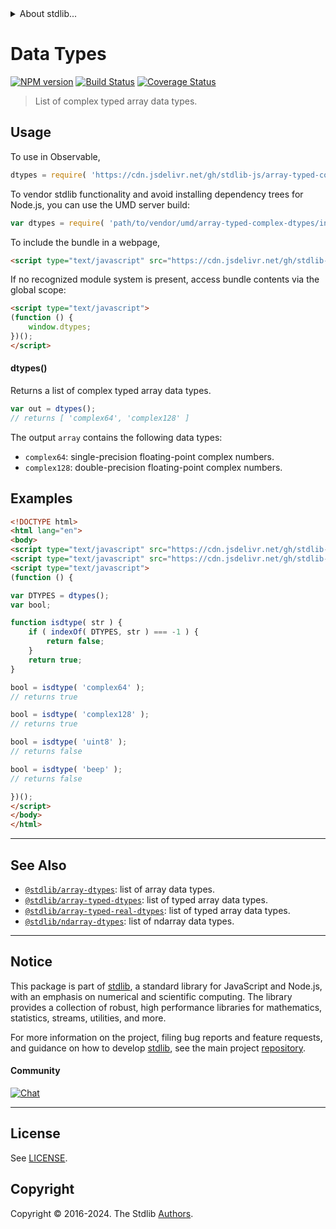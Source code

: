 <!--

@license Apache-2.0

Copyright (c) 2018 The Stdlib Authors.

Licensed under the Apache License, Version 2.0 (the "License");
you may not use this file except in compliance with the License.
You may obtain a copy of the License at

   http://www.apache.org/licenses/LICENSE-2.0

Unless required by applicable law or agreed to in writing, software
distributed under the License is distributed on an "AS IS" BASIS,
WITHOUT WARRANTIES OR CONDITIONS OF ANY KIND, either express or implied.
See the License for the specific language governing permissions and
limitations under the License.

-->


<details>
  <summary>
    About stdlib...
  </summary>
  <p>We believe in a future in which the web is a preferred environment for numerical computation. To help realize this future, we've built stdlib. stdlib is a standard library, with an emphasis on numerical and scientific computation, written in JavaScript (and C) for execution in browsers and in Node.js.</p>
  <p>The library is fully decomposable, being architected in such a way that you can swap out and mix and match APIs and functionality to cater to your exact preferences and use cases.</p>
  <p>When you use stdlib, you can be absolutely certain that you are using the most thorough, rigorous, well-written, studied, documented, tested, measured, and high-quality code out there.</p>
  <p>To join us in bringing numerical computing to the web, get started by checking us out on <a href="https://github.com/stdlib-js/stdlib">GitHub</a>, and please consider <a href="https://opencollective.com/stdlib">financially supporting stdlib</a>. We greatly appreciate your continued support!</p>
</details>

# Data Types

[![NPM version][npm-image]][npm-url] [![Build Status][test-image]][test-url] [![Coverage Status][coverage-image]][coverage-url] <!-- [![dependencies][dependencies-image]][dependencies-url] -->

> List of complex typed array data types.

<!-- Section to include introductory text. Make sure to keep an empty line after the intro `section` element and another before the `/section` close. -->

<section class="intro">

</section>

<!-- /.intro -->

<!-- Package usage documentation. -->



<section class="usage">

## Usage

To use in Observable,

```javascript
dtypes = require( 'https://cdn.jsdelivr.net/gh/stdlib-js/array-typed-complex-dtypes@umd/browser.js' )
```

To vendor stdlib functionality and avoid installing dependency trees for Node.js, you can use the UMD server build:

```javascript
var dtypes = require( 'path/to/vendor/umd/array-typed-complex-dtypes/index.js' )
```

To include the bundle in a webpage,

```html
<script type="text/javascript" src="https://cdn.jsdelivr.net/gh/stdlib-js/array-typed-complex-dtypes@umd/browser.js"></script>
```

If no recognized module system is present, access bundle contents via the global scope:

```html
<script type="text/javascript">
(function () {
    window.dtypes;
})();
</script>
```

#### dtypes()

Returns a list of complex typed array data types.

```javascript
var out = dtypes();
// returns [ 'complex64', 'complex128' ]
```

The output `array` contains the following data types:

-   `complex64`: single-precision floating-point complex numbers.
-   `complex128`: double-precision floating-point complex numbers.

</section>

<!-- /.usage -->

<!-- Package usage notes. Make sure to keep an empty line after the `section` element and another before the `/section` close. -->

<section class="notes">

</section>

<!-- /.notes -->

<!-- Package usage examples. -->

<section class="examples">

## Examples

<!-- eslint no-undef: "error" -->

```html
<!DOCTYPE html>
<html lang="en">
<body>
<script type="text/javascript" src="https://cdn.jsdelivr.net/gh/stdlib-js/utils-index-of@umd/browser.js"></script>
<script type="text/javascript" src="https://cdn.jsdelivr.net/gh/stdlib-js/array-typed-complex-dtypes@umd/browser.js"></script>
<script type="text/javascript">
(function () {

var DTYPES = dtypes();
var bool;

function isdtype( str ) {
    if ( indexOf( DTYPES, str ) === -1 ) {
        return false;
    }
    return true;
}

bool = isdtype( 'complex64' );
// returns true

bool = isdtype( 'complex128' );
// returns true

bool = isdtype( 'uint8' );
// returns false

bool = isdtype( 'beep' );
// returns false

})();
</script>
</body>
</html>
```

</section>

<!-- /.examples -->

<!-- Section to include cited references. If references are included, add a horizontal rule *before* the section. Make sure to keep an empty line after the `section` element and another before the `/section` close. -->

<section class="references">

</section>

<!-- /.references -->

<!-- Section for related `stdlib` packages. Do not manually edit this section, as it is automatically populated. -->

<section class="related">

* * *

## See Also

-   <span class="package-name">[`@stdlib/array-dtypes`][@stdlib/array/dtypes]</span><span class="delimiter">: </span><span class="description">list of array data types.</span>
-   <span class="package-name">[`@stdlib/array-typed-dtypes`][@stdlib/array/typed-dtypes]</span><span class="delimiter">: </span><span class="description">list of typed array data types.</span>
-   <span class="package-name">[`@stdlib/array-typed-real-dtypes`][@stdlib/array/typed-real-dtypes]</span><span class="delimiter">: </span><span class="description">list of typed array data types.</span>
-   <span class="package-name">[`@stdlib/ndarray-dtypes`][@stdlib/ndarray/dtypes]</span><span class="delimiter">: </span><span class="description">list of ndarray data types.</span>

</section>

<!-- /.related -->

<!-- Section for all links. Make sure to keep an empty line after the `section` element and another before the `/section` close. -->


<section class="main-repo" >

* * *

## Notice

This package is part of [stdlib][stdlib], a standard library for JavaScript and Node.js, with an emphasis on numerical and scientific computing. The library provides a collection of robust, high performance libraries for mathematics, statistics, streams, utilities, and more.

For more information on the project, filing bug reports and feature requests, and guidance on how to develop [stdlib][stdlib], see the main project [repository][stdlib].

#### Community

[![Chat][chat-image]][chat-url]

---

## License

See [LICENSE][stdlib-license].


## Copyright

Copyright &copy; 2016-2024. The Stdlib [Authors][stdlib-authors].

</section>

<!-- /.stdlib -->

<!-- Section for all links. Make sure to keep an empty line after the `section` element and another before the `/section` close. -->

<section class="links">

[npm-image]: http://img.shields.io/npm/v/@stdlib/array-typed-complex-dtypes.svg
[npm-url]: https://npmjs.org/package/@stdlib/array-typed-complex-dtypes

[test-image]: https://github.com/stdlib-js/array-typed-complex-dtypes/actions/workflows/test.yml/badge.svg?branch=main
[test-url]: https://github.com/stdlib-js/array-typed-complex-dtypes/actions/workflows/test.yml?query=branch:main

[coverage-image]: https://img.shields.io/codecov/c/github/stdlib-js/array-typed-complex-dtypes/main.svg
[coverage-url]: https://codecov.io/github/stdlib-js/array-typed-complex-dtypes?branch=main

<!--

[dependencies-image]: https://img.shields.io/david/stdlib-js/array-typed-complex-dtypes.svg
[dependencies-url]: https://david-dm.org/stdlib-js/array-typed-complex-dtypes/main

-->

[chat-image]: https://img.shields.io/gitter/room/stdlib-js/stdlib.svg
[chat-url]: https://app.gitter.im/#/room/#stdlib-js_stdlib:gitter.im

[stdlib]: https://github.com/stdlib-js/stdlib

[stdlib-authors]: https://github.com/stdlib-js/stdlib/graphs/contributors

[umd]: https://github.com/umdjs/umd
[es-module]: https://developer.mozilla.org/en-US/docs/Web/JavaScript/Guide/Modules

[deno-url]: https://github.com/stdlib-js/array-typed-complex-dtypes/tree/deno
[deno-readme]: https://github.com/stdlib-js/array-typed-complex-dtypes/blob/deno/README.md
[umd-url]: https://github.com/stdlib-js/array-typed-complex-dtypes/tree/umd
[umd-readme]: https://github.com/stdlib-js/array-typed-complex-dtypes/blob/umd/README.md
[esm-url]: https://github.com/stdlib-js/array-typed-complex-dtypes/tree/esm
[esm-readme]: https://github.com/stdlib-js/array-typed-complex-dtypes/blob/esm/README.md
[branches-url]: https://github.com/stdlib-js/array-typed-complex-dtypes/blob/main/branches.md

[stdlib-license]: https://raw.githubusercontent.com/stdlib-js/array-typed-complex-dtypes/main/LICENSE

<!-- <related-links> -->

[@stdlib/array/dtypes]: https://github.com/stdlib-js/array-dtypes/tree/umd

[@stdlib/array/typed-dtypes]: https://github.com/stdlib-js/array-typed-dtypes/tree/umd

[@stdlib/array/typed-real-dtypes]: https://github.com/stdlib-js/array-typed-real-dtypes/tree/umd

[@stdlib/ndarray/dtypes]: https://github.com/stdlib-js/ndarray-dtypes/tree/umd

<!-- </related-links> -->

</section>

<!-- /.links -->
